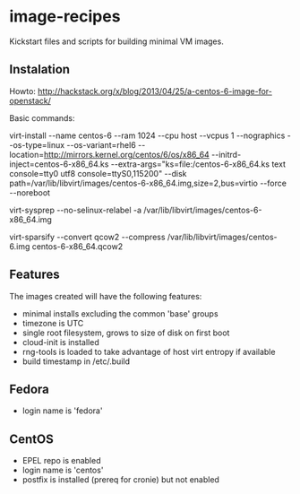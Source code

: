 image-recipes
=============

Kickstart files and scripts for building minimal VM images.

Instalation
-----------

Howto: http://hackstack.org/x/blog/2013/04/25/a-centos-6-image-for-openstack/

Basic commands:

virt-install     --name centos-6     --ram 1024     --cpu host     --vcpus 1     --nographics     --os-type=linux     --os-variant=rhel6     --location=http://mirrors.kernel.org/centos/6/os/x86_64     --initrd-inject=centos-6-x86_64.ks     --extra-args="ks=file:/centos-6-x86_64.ks text console=tty0 utf8 console=ttyS0,115200"     --disk path=/var/lib/libvirt/images/centos-6-x86_64.img,size=2,bus=virtio     --force     --noreboot

virt-sysprep --no-selinux-relabel -a /var/lib/libvirt/images/centos-6-x86_64.img

virt-sparsify --convert qcow2 --compress /var/lib/libvirt/images/centos-6.img centos-6-x86_64.qcow2

Features
--------

The images created will have the following features:
* minimal installs excluding the common 'base' groups
* timezone is UTC
* single root filesystem, grows to size of disk on first boot
* cloud-init is installed
* rng-tools is loaded to take advantage of host virt entropy if available
* build timestamp in /etc/.build

Fedora
------
* login name is 'fedora'

CentOS
------
* EPEL repo is enabled
* login name is 'centos'
* postfix is installed (prereq for cronie) but not enabled
